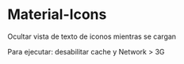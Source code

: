 # Material-Icons

Ocultar vista de texto de iconos mientras se cargan

Para ejecutar: desabilitar cache y Network > 3G
